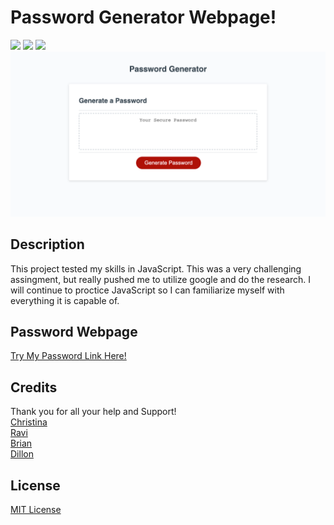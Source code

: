 # Password Generator Webpage!
<img src="https://img.shields.io/badge/html5%20-%23E34F26.svg?&style=for-the-badge&logo=html5&logoColor=white" /> <img src="https://img.shields.io/badge/css3%20-%231572B6.svg?&style=for-the-badge&logo=css3&logoColor=white" /> <img src="https://img.shields.io/badge/javascript-%23F7DF1E.svg?&style=flat-square&logo=javascript&logoColor=black&labelColor=black" />
<br>
<img src="assets/password.png" />
<br>
## Description
This project tested my skills in JavaScript. This was a very challenging assingment, but really pushed me to utilize google and do the research.  I will continue to proctice JavaScript so I can familiarize myself with everything it is capable of.

## Password Webpage 
[Try My Password Link Here!](https://ethomas22.github.io/Password-Generator/)
<br>

## Credits
Thank you for all your help and Support!
<br>
[Christina](https://github.com/Christina2021)
<br>
[Ravi](https://github.com/ravifindravicom)
<br>
[Brian](https://github.com/btparker70)
<br>
[Dillon](https://github.com/dillonhoban)
<br>
## License
[MIT License](https://opensource.org/licenses/MIT)
